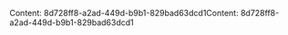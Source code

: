 <span data-ttu-id="6ec63-101">Content: 8d728ff8-a2ad-449d-b9b1-829bad63dcd1</span><span class="sxs-lookup"><span data-stu-id="6ec63-101">Content: 8d728ff8-a2ad-449d-b9b1-829bad63dcd1</span></span>